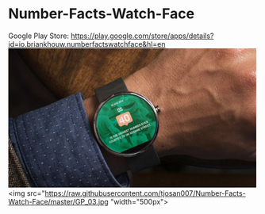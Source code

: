 # Number-Facts-Watch-Face

Google Play Store: https://play.google.com/store/apps/details?id=io.briankhouw.numberfactswatchface&hl=en
<br>
<img src="https://raw.githubusercontent.com/tjosan007/Number-Facts-Watch-Face/master/GP_02.jpg" width="500px"><br>
<img src="https://raw.githubusercontent.com/tjosan007/Number-Facts-Watch-Face/master/GP_03.jpg "width="500px">


